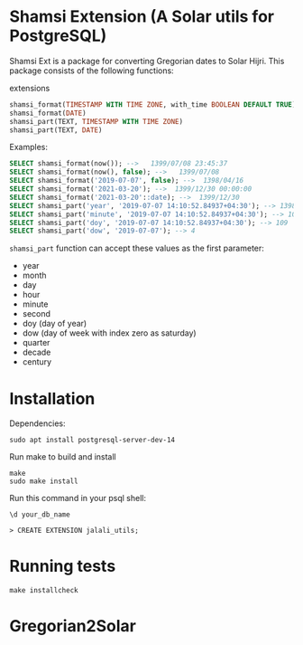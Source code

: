 # Shamsi Extension (A Solar utils for PostgreSQL)
Shamsi Ext is a package for converting Gregorian dates to Solar Hijri.
This package consists of the following functions:

extensions
```sql
shamsi_format(TIMESTAMP WITH TIME ZONE, with_time BOOLEAN DEFAULT TRUE)
shamsi_format(DATE)
shamsi_part(TEXT, TIMESTAMP WITH TIME ZONE)
shamsi_part(TEXT, DATE)
```

Examples:
```sql
SELECT shamsi_format(now()); -->   1399/07/08 23:45:37
SELECT shamsi_format(now(), false); -->   1399/07/08
SELECT shamsi_format('2019-07-07', false); -->  1398/04/16
SELECT shamsi_format('2021-03-20'); -->  1399/12/30 00:00:00
SELECT shamsi_format('2021-03-20'::date); -->  1399/12/30
SELECT shamsi_part('year', '2019-07-07 14:10:52.84937+04:30'); --> 1398
SELECT shamsi_part('minute', '2019-07-07 14:10:52.84937+04:30'); --> 10
SELECT shamsi_part('doy', '2019-07-07 14:10:52.84937+04:30'); --> 109
SELECT shamsi_part('dow', '2019-07-07'); --> 4
```

`shamsi_part` function can accept these values as the first parameter:
* year
* month
* day
* hour
* minute
* second
* doy (day of year)
* dow (day of week with index zero as saturday)
* quarter
* decade
* century

# Installation

Dependencies:
```shell
sudo apt install postgresql-server-dev-14
```

Run make to build and install
```shell
make
sudo make install
```

Run this command in your psql shell:
```shell
\d your_db_name

> CREATE EXTENSION jalali_utils;
```

# Running tests
```shell
make installcheck
```
# Gregorian2Solar
